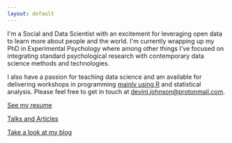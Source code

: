 ```yaml
---
layout: default
---
```


I'm a Social and Data Scientist with an excitement for leveraging open data to learn more about people and the world. I'm currently wrapping up my PhD in Experimental Psychology where among other things I've focused on integrating standard psychological research  with contemporary data science methods and technologies.

I also have a passion for teaching data science and am available for delivering workshops in programming [mainly using R](https://education.rstudio.com/trainers/people/johnson+devin/) and statistical analysis. 
Please feel free to get in touch at [devinl.johnson@protonmail.com](mailto:devinl.johnson@protonmail.com). 

[See my resume](./CV_short.pdf)

[Talks and Articles](./portfolio.md)

[Take a look at my blog](posts.md)




